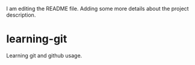 I am editing the README file. Adding some more details about the project description.
# learning-git
Learning git and github usage.
